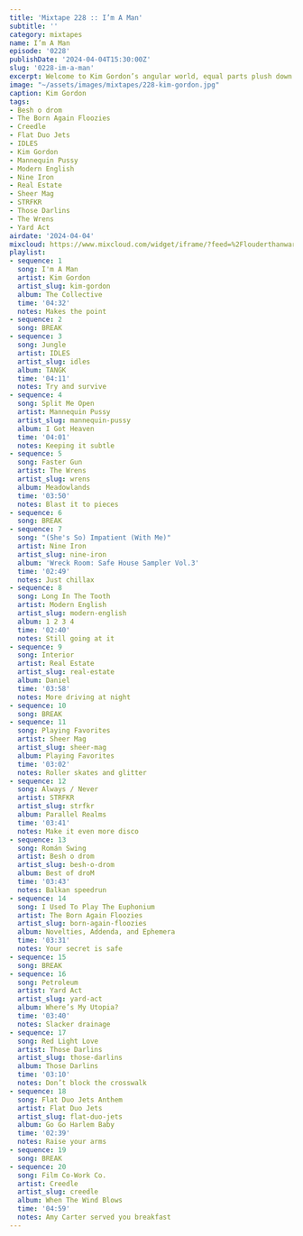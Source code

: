 ```yaml
---
title: 'Mixtape 228 :: I’m A Man'
subtitle: ''
category: mixtapes
name: I’m A Man
episode: '0228'
publishDate: '2024-04-04T15:30:00Z'
slug: '0228-im-a-man'
excerpt: Welcome to Kim Gordon’s angular world, equal parts plush down and sharp razor.
image: "~/assets/images/mixtapes/228-kim-gordon.jpg"
caption: Kim Gordon
tags:
- Besh o drom
- The Born Again Floozies
- Creedle
- Flat Duo Jets
- IDLES
- Kim Gordon
- Mannequin Pussy
- Modern English
- Nine Iron
- Real Estate
- Sheer Mag
- STRFKR
- Those Darlins
- The Wrens
- Yard Act
airdate: '2024-04-04'
mixcloud: https://www.mixcloud.com/widget/iframe/?feed=%2Flouderthanwar%2Fthe-mixtape-228-im-a-man-2024-04-04%2F&hide_artwork=1&hide_cover=1
playlist:
- sequence: 1
  song: I'm A Man
  artist: Kim Gordon
  artist_slug: kim-gordon
  album: The Collective
  time: '04:32'
  notes: Makes the point
- sequence: 2
  song: BREAK
- sequence: 3
  song: Jungle
  artist: IDLES
  artist_slug: idles
  album: TANGK
  time: '04:11'
  notes: Try and survive
- sequence: 4
  song: Split Me Open
  artist: Mannequin Pussy
  artist_slug: mannequin-pussy
  album: I Got Heaven
  time: '04:01'
  notes: Keeping it subtle
- sequence: 5
  song: Faster Gun
  artist: The Wrens
  artist_slug: wrens
  album: Meadowlands
  time: '03:50'
  notes: Blast it to pieces
- sequence: 6
  song: BREAK
- sequence: 7
  song: "(She's So) Impatient (With Me)"
  artist: Nine Iron
  artist_slug: nine-iron
  album: 'Wreck Room: Safe House Sampler Vol.3'
  time: '02:49'
  notes: Just chillax
- sequence: 8
  song: Long In The Tooth
  artist: Modern English
  artist_slug: modern-english
  album: 1 2 3 4
  time: '02:40'
  notes: Still going at it
- sequence: 9
  song: Interior
  artist: Real Estate
  artist_slug: real-estate
  album: Daniel
  time: '03:58'
  notes: More driving at night
- sequence: 10
  song: BREAK
- sequence: 11
  song: Playing Favorites
  artist: Sheer Mag
  artist_slug: sheer-mag
  album: Playing Favorites
  time: '03:02'
  notes: Roller skates and glitter
- sequence: 12
  song: Always / Never
  artist: STRFKR
  artist_slug: strfkr
  album: Parallel Realms
  time: '03:41'
  notes: Make it even more disco
- sequence: 13
  song: Román Swing
  artist: Besh o drom
  artist_slug: besh-o-drom
  album: Best of droM
  time: '03:43'
  notes: Balkan speedrun
- sequence: 14
  song: I Used To Play The Euphonium
  artist: The Born Again Floozies
  artist_slug: born-again-floozies
  album: Novelties, Addenda, and Ephemera
  time: '03:31'
  notes: Your secret is safe
- sequence: 15
  song: BREAK
- sequence: 16
  song: Petroleum
  artist: Yard Act
  artist_slug: yard-act
  album: Where’s My Utopia?
  time: '03:40'
  notes: Slacker drainage
- sequence: 17
  song: Red Light Love
  artist: Those Darlins
  artist_slug: those-darlins
  album: Those Darlins
  time: '03:10'
  notes: Don’t block the crosswalk
- sequence: 18
  song: Flat Duo Jets Anthem
  artist: Flat Duo Jets
  artist_slug: flat-duo-jets
  album: Go Go Harlem Baby
  time: '02:39'
  notes: Raise your arms
- sequence: 19
  song: BREAK
- sequence: 20
  song: Film Co-Work Co.
  artist: Creedle
  artist_slug: creedle
  album: When The Wind Blows
  time: '04:59'
  notes: Amy Carter served you breakfast
---
```


